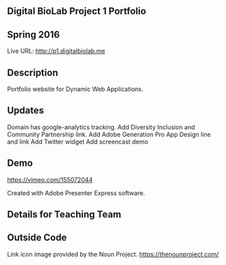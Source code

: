 ## Digital BioLab Project 1 Portfolio
## Spring 2016

Live URL: <http://p1.digitalbiolab.me>

## Description
Portfolio website for Dynamic Web Applications.

## Updates
Domain has google-analytics tracking.
Add Diversity Inclusion and Community Partnership link.
Add Adobe Generation Pro App Design line and link
Add Twitter widget 
Add screencast demo

## Demo
https://vimeo.com/155072044

Created with Adobe Presenter Express software. 

## Details for Teaching Team

## Outside Code
Link icon image provided by the Noun Project.
https://thenounproject.com/
